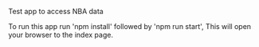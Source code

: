 Test app to access NBA data

To run this app run 'npm install' 
followed by 'npm run start', 
This will open your browser to the index page. 
